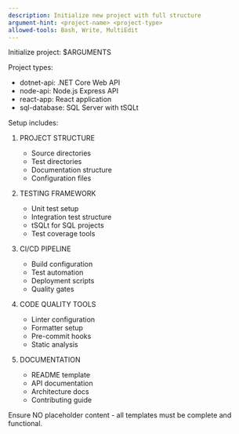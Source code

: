 ```yaml
---
description: Initialize new project with full structure
argument-hint: <project-name> <project-type>
allowed-tools: Bash, Write, MultiEdit
---
```


Initialize project: $ARGUMENTS

Project types:
- dotnet-api: .NET Core Web API
- node-api: Node.js Express API
- react-app: React application
- sql-database: SQL Server with tSQLt

Setup includes:

1. PROJECT STRUCTURE
   - Source directories
   - Test directories
   - Documentation structure
   - Configuration files

2. TESTING FRAMEWORK
   - Unit test setup
   - Integration test structure
   - tSQLt for SQL projects
   - Test coverage tools

3. CI/CD PIPELINE
   - Build configuration
   - Test automation
   - Deployment scripts
   - Quality gates

4. CODE QUALITY TOOLS
   - Linter configuration
   - Formatter setup
   - Pre-commit hooks
   - Static analysis

5. DOCUMENTATION
   - README template
   - API documentation
   - Architecture docs
   - Contributing guide

Ensure NO placeholder content - all templates must be complete and functional.